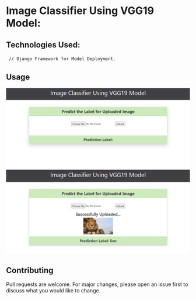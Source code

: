 # Image Classifier Using VGG19 Model: 
     
## Technologies Used:

```bash
 // Django Framework for Model Deployment.
```

## Usage


![alt text](https://github.com/ParthLPatel/Deep-Learning-Projects/blob/main/img1.png?raw=true)
![alt text](https://github.com/ParthLPatel/Deep-Learning-Projects/blob/main/img2.png?raw=true)


## Contributing
Pull requests are welcome. For major changes, please open an issue first to discuss what you would like to change.
